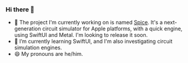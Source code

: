 ### Hi there 👋

  - 🚧 The project I'm currently working on is named [Spice](https://github.com/l0uisgrange/spice). It's a next-generation circuit simulator for Apple platforms, with a quick engine, using SwiftUI and Metal. I'm looking to release it soon.
- 🌱 I’m currently learning SwiftUI, and I'm also investigating circuit simulation engines.
- 😄 My pronouns are he/him.
